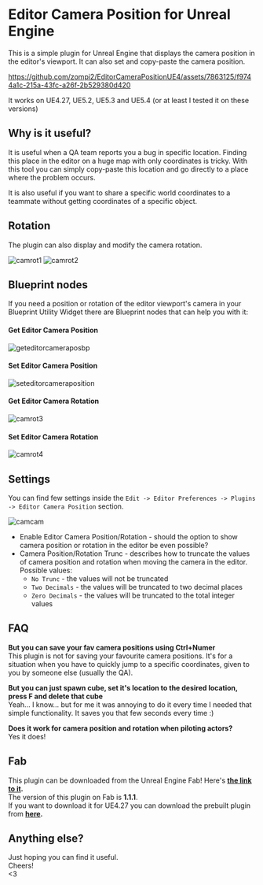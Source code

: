 # Editor Camera Position for Unreal Engine

This is a simple plugin for Unreal Engine that displays the camera position in the editor's viewport. It can also set and copy-paste the camera position.

https://github.com/zompi2/EditorCameraPositionUE4/assets/7863125/f9744a1c-215a-43fc-a26f-2b529380d420

It works on UE4.27, UE5.2, UE5.3 and UE5.4 (or at least I tested it on these versions)

## Why is it useful?

It is useful when a QA team reports you a bug in specific location. Finding this place in the editor on a huge map with only coordinates is tricky. With this tool you can simply copy-paste this location and go directly to a place where the problem occurs. 

It is also useful if you want to share a specific world coordinates to a teammate without getting coordinates of a specific object.

## Rotation

The plugin can also display and modify the camera rotation.

![camrot1](https://github.com/user-attachments/assets/ad91016f-5d2b-4e0c-81bb-8af2a901efc4)
![camrot2](https://github.com/user-attachments/assets/96603b3b-da49-4e28-b7c1-0c36293dd601)

## Blueprint nodes

If you need a position or rotation of the editor viewport's camera in your Blueprint Utility Widget there are Blueprint nodes that can help you with it:

#### Get Editor Camera Position
![geteditorcameraposbp](https://github.com/user-attachments/assets/c94d94f3-14aa-4780-8ec3-5cf5c0594ae7)

#### Set Editor Camera Position
![seteditorcameraposition](https://github.com/user-attachments/assets/2ab1834e-f33c-4133-acc1-8db642d17110)

#### Get Editor Camera Rotation
![camrot3](https://github.com/user-attachments/assets/0480b7db-88cd-4904-991b-b6c4429a9812)

#### Set Editor Camera Rotation
![camrot4](https://github.com/user-attachments/assets/089c591c-3c6b-4f98-abe4-f4a40a21dcb3)

## Settings

You can find few settings inside the `Edit -> Editor Preferences -> Plugins -> Editor Camera Position` section.

![camcam](https://github.com/user-attachments/assets/b6d7befa-1909-453f-ab99-ea956c175086)

* Enable Editor Camera Position/Rotation - should the option to show camera position or rotation in the editor be even possible?
* Camera Position/Rotation Trunc - describes how to truncate the values of camera position and rotation when moving the camera in the editor. Possible values:
    * `No Trunc` - the values will not be truncated
    * `Two Decimals` - the values will be truncated to two decimal places
    * `Zero Decimals` - the values will be truncated to the total integer values

## FAQ

**But you can save your fav camera positions using Ctrl+Numer**  
This plugin is not for saving your favourite camera positions. It's for a situation when you have to quickly jump to a specific coordinates, given to you by someone else (usually the QA).

**But you can just spawn cube, set it's location to the desired location, press F and delete that cube**  
Yeah... I know... but for me it was annoying to do it every time I needed that simple functionality. It saves you that few seconds every time :)

**Does it work for camera position and rotation when piloting actors?**  
Yes it does!

## Fab

This plugin can be downloaded from the Unreal Engine Fab! Here's **[the link to it](https://www.fab.com/listings/c7a13871-0671-45d5-971c-2f5b3d53d3c0).**  
The version of this plugin on Fab is **1.1.1**.  
If you want to download it for UE4.27 you can download the prebuilt plugin from **[here](https://github.com/zompi2/EditorCameraPositionUE4/raw/packs/Packs/EditorCameraPosition-4.27.zip).**

## Anything else?

Just hoping you can find it useful.  
Cheers!  
<3  


